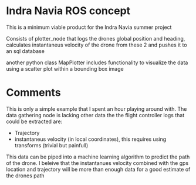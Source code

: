 # Indra Navia ROS concept

This is a minimum viable product for the Indra Navia summer project

Consists of plotter_node that logs the drones global position and heading, calculates instantaneus velocity of the drone from these 2 and pushes it to an sql database

another python class MapPlotter includes functionality to visualize the data using a scatter plot within a bounding box image


# Comments

This is only a simple example that I spent an hour playing around with. The data gathering node is lacking other data the the flight controller logs that could be extracted are:
- Trajectory
- instantaneus velocity (in local coordinates), this requires using transforms (trivial but painfull)

This data can be piped into a machine learning algorithm to predict the path of the drone. I beleive that the instantanues velocity combined with the gps location and trajectory will be more than enough data for a good estimate of the drones path



